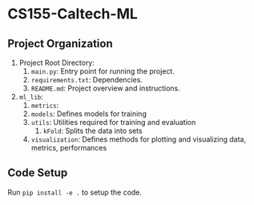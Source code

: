 # CS155-Caltech-ML

## Project Organization

1. Project Root Directory:
    1. `main.py`: Entry point for running the project.
    2. `requirements.txt`: Dependencies.
    3. `README.md`: Project overview and instructions.
2. `ml_lib`:
    1. `metrics`:      
    2. `models`: Defines models for training
    3. `utils`: Utilities required for training and evaluation
        1. `kFold`: Splits the data into sets 
    4. `visualization`: Defines methods for plotting and visualizing data, metrics, performances

## Code Setup
Run `pip install -e .` to setup the code. 


